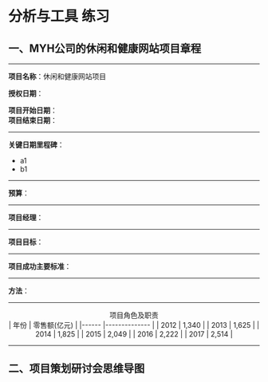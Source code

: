 # 分析与工具 练习

## 一、MYH公司的休闲和健康网站项目章程

______

**项目名称**：休闲和健康网站项目

**授权日期**：

**项目开始日期**：              
**项目结束日期**：

______

**关键日期里程碑**：
- a1
- b1

------

**预算**：

------

**项目经理**：

------

**项目目标**：

------

**项目成功主要标准**：

------

**方法**：

------

<center>项目角色及职责</center>

<center>
| 年份 	| 零售额(亿元) 	|
|------	|--------------	|
| 2012 	| 1,340        	|
| 2013 	| 1,625        	|
| 2014 	| 1,825        	|
| 2015 	| 2,049        	|
| 2016 	| 2,222        	|
| 2017 	| 2,514        	|
</center>

------


## 二、项目策划研讨会思维导图